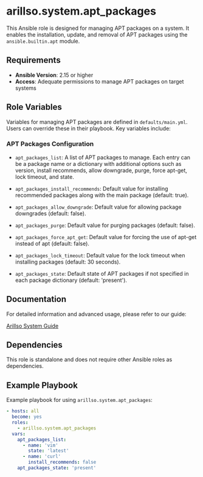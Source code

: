 # arillso.system.apt_packages

This Ansible role is designed for managing APT packages on a system. It enables the installation, update, and removal
of APT packages using the `ansible.builtin.apt` module.

## Requirements

- **Ansible Version**: 2.15 or higher
- **Access**: Adequate permissions to manage APT packages on target systems

## Role Variables

Variables for managing APT packages are defined in `defaults/main.yml`. Users can override these in their playbook. Key variables include:

### APT Packages Configuration

- `apt_packages_list`: A list of APT packages to manage. Each entry can be a package name or a dictionary with additional options such as
 version, install recommends, allow downgrade, purge, force apt-get, lock timeout, and state.

- `apt_packages_install_recommends`: Default value for installing recommended packages along with the main package (default: true).

- `apt_packages_allow_downgrade`: Default value for allowing package downgrades (default: false).

- `apt_packages_purge`: Default value for purging packages (default: false).

- `apt_packages_force_apt_get`: Default value for forcing the use of apt-get instead of apt (default: false).

- `apt_packages_lock_timeout`: Default value for the lock timeout when installing packages (default: 30 seconds).

- `apt_packages_state`: Default state of APT packages if not specified in each package dictionary (default: 'present').

## Documentation

For detailed information and advanced usage, please refer to our guide:

[Arillso System Guide](https://guide.arillso.io/collections/arillso/system/apt_packages.html#ansible-collections-arillso-system-apt-packages-role)

## Dependencies

This role is standalone and does not require other Ansible roles as dependencies.

## Example Playbook

Example playbook for using `arillso.system.apt_packages`:

```yaml
- hosts: all
  become: yes
  roles:
    - arillso.system.apt_packages
  vars:
    apt_packages_list:
      - name: 'vim'
        state: 'latest'
      - name: 'curl'
        install_recommends: false
    apt_packages_state: 'present'
```
